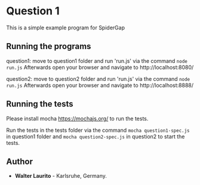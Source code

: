 # Question 1

This is a simple example program for SpiderGap

## Running the programs
question1: move to question1 folder and run 'run.js' via the command ``node run.js``
Afterwards open your browser and navigate to http://localhost:8080/

question2: move to question2 folder and run 'run.js' via the command ``node run.js``
Afterwards open your browser and navigate to http://localhost:8888/


## Running the tests
Please install mocha https://mochajs.org/ to run the tests.

Run the tests in the tests folder via the command 
``mocha question1-spec.js`` in question1 folder 
and 
``mocha question2-spec.js`` in question2 to start the tests.

## Author

* **Walter Laurito** - Karlsruhe, Germany.
